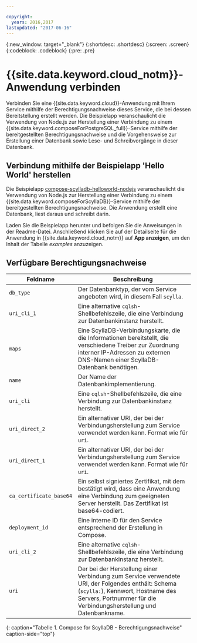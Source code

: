 ```yaml
---

copyright:
  years: 2016,2017
lastupdated: "2017-06-16"
---
```


{:new_window: target="_blank"}
{:shortdesc: .shortdesc}
{:screen: .screen}
{:codeblock: .codeblock}
{:pre: .pre}

# {{site.data.keyword.cloud_notm}}-Anwendung verbinden

Verbinden Sie eine {{site.data.keyword.cloud}}-Anwendung mit Ihrem Service mithilfe der Berechtigungsnachweise dieses Service, die bei dessen Bereitstellung erstellt werden. Die Beispielapp veranschaulicht die Verwendung von Node.js zur Herstellung einer Verbindung zu einem {{site.data.keyword.composeForPostgreSQL_full}}-Service mithilfe der bereitgestellten Berechtigungsnachweise und die Vorgehensweise zur Erstellung einer Datenbank sowie Lese- und Schreibvorgänge in dieser Datenbank. 

## Verbindung mithilfe der Beispielapp 'Hello World' herstellen

Die Beispielapp [compose-scylladb-helloworld-nodejs](https://github.com/IBM-Bluemix/compose-scylladb-helloworld-nodejs) veranschaulicht die Verwendung von Node.js zur Herstellung einer Verbindung zu einem {{site.data.keyword.composeForScyllaDB}}-Service mithilfe der bereitgestellten Berechtigungsnachweise. Die Anwendung erstellt eine Datenbank, liest daraus und schreibt darin.

Laden Sie die Beispielapp herunter und befolgen Sie die Anweisungen in der Readme-Datei. Anschließend klicken Sie auf der Detailseite für die Anwendung in {{site.data.keyword.cloud_notm}} auf **App anzeigen**, um den Inhalt der Tabelle *examples* anzuzeigen.

## Verfügbare Berechtigungsnachweise

Feldname|Beschreibung
----------|-----------
`db_type`|Der Datenbanktyp, der vom Service angeboten wird, in diesem Fall `scylla`.
`uri_cli_1`|Eine alternative `cqlsh`-Shellbefehlszeile, die eine Verbindung zur Datenbankinstanz herstellt.
`maps`|Eine ScyllaDB-Verbindungskarte, die die Informationen bereitstellt, die verschiedene Treiber zur Zuordnung interner IP-Adressen zu externen DNS-Namen einer ScyllaDB-Datenbank benötigen.
`name`|Der Name der Datenbankimplementierung.
`uri_cli`|Eine `cqlsh`-Shellbefehlszeile, die eine Verbindung zur Datenbankinstanz herstellt.
`uri_direct_2`|Ein alternativer URI, der bei der Verbindungsherstellung zum Service verwendet werden kann. Format wie für `uri`.
`uri_direct_1`|Ein alternativer URI, der bei der Verbindungsherstellung zum Service verwendet werden kann. Format wie für `uri`.
`ca_certificate_base64`|Ein selbst signiertes Zertifikat, mit dem bestätigt wird, dass eine Anwendung eine Verbindung zum geeigneten Server herstellt. Das Zertifikat ist base64-codiert.
`deployment_id`|Eine interne ID für den Service entsprechend der Erstellung in Compose.
`uri_cli_2`|Eine alternative `cqlsh`-Shellbefehlszeile, die eine Verbindung zur Datenbankinstanz herstellt.
`uri`|Der bei der Herstellung einer Verbindung zum Service verwendete URI, der Folgendes enthält: Schema (`scylla:`), Kennwort, Hostname des Servers, Portnummer für die Verbindungsherstellung und Datenbankname.
{: caption="Tabelle 1. Compose for ScyllaDB - Berechtigungsnachweise" caption-side="top"}
